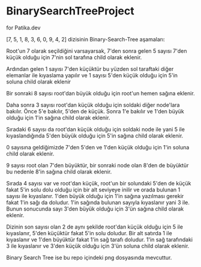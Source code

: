 # BinarySearchTreeProject
for Patika.dev


[7, 5, 1, 8, 3, 6, 0, 9, 4, 2] dizisinin Binary-Search-Tree aşamaları:

Root'un 7 olarak seçildiğini varsayarsak, 7'den sonra gelen 5 sayısı 7'den küçük olduğu için 7'nin sol tarafına child olarak eklenir.

Ardından gelen 1 sayısı 7'den küçüktür bu yüzden sol taraftaki diğer elemanlar ile kıyaslama yapılır ve 1 sayısı 5'den küçük olduğu için 5'in soluna child olarak eklenir

Bir sonraki 8 sayısı root'dan büyük olduğu için root'un hemen sağına eklenir.

Daha sonra 3 sayısı root'dan küçük olduğu için soldaki diğer node'lara bakılır. Önce 5'e bakılır, 5'den de küçük. Sonra 1'e bakılır ve 1'den büyük olduğu için 1'in sağına child olarak eklenir.

Sıradaki 6 sayısı da root'dan küçük olduğu için soldaki node ile yani 5 ile kıyaslandığında 5'den büyük olduğu için 5'in sağına child olarak eklenir.

0 sayısına geldiğimizde 7'den 5'den ve 1'den küçük olduğu için 1'in soluna child olarak eklenir.

9 sayısı root olan 7'den büyüktür, bir sonraki node olan 8'den de büyüktür bu nedenle 8'in sağına child olarak eklenir.

Sırada 4 sayısı var ve root'dan küçük, root'un bir solundaki 5'den de küçük fakat 5'in solu dolu olduğu için bir alt seviyeye inilir ve orada bulunan 1 sayısı ile kıyaslanır. 1'den büyük olduğu için 1'in sağına yazılması gerekir fakat 1'in sağı da doludur. 1'in sağında bulunan sayıyla kıyaslanır yani 3 ile. Bunun sonucunda sayı 3'den büyük olduğu için 3'ün sağına child olarak eklenir.

Dizinin son sayısı olan 2 de aynı şekilde root'dan küçük olduğu için 5 ile kıyaslanır, 5'den küçüktür fakat 5'in solu doludur. Bir alt satırda 1 ile kıyaslanır ve 1'den büyüktür fakat 1'in sağ tarafı doludur. 1'in sağ tarafındaki 3 ile kıyaslanır ve 3'den küçük olduğu için 3'ün soluna child olarak eklenir.

Binary Search Tree ise bu repo içindeki png dosyasında mevcuttur.